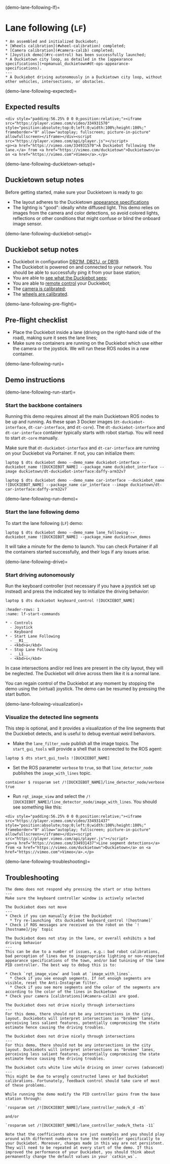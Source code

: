 (demo-lane-following-lf)=
# Lane following (`LF`)

```{needget}
* An assembled and initialized Duckiebot;
* [Wheels calibration](#wheel-calibration) completed;
* [Camera calibration](#camera-calib) completed;
* [Joystick demo](#rc-control) has been successfully launched;
* A Duckietown city loop, as detailed in the [appearance specifications](+opmanual_duckietown#dt-ops-appearance-specifications).
---
* A Duckiebot driving autonomously in a Duckietown city loop, without other vehicles, intersections, or obstacles.
```

(demo-lane-following-expected)=
## Expected results

```{admonition} Outcome of the lane following demo.
<div style="padding:56.25% 0 0 0;position:relative;"><iframe src="https://player.vimeo.com/video/334931570" style="position:absolute;top:0;left:0;width:100%;height:100%;" frameborder="0" allow="autoplay; fullscreen; picture-in-picture" allowfullscreen></iframe></div><script src="https://player.vimeo.com/api/player.js"></script>
<p><a href="https://vimeo.com/334931570">A Duckiebot following the lane.</a> from <a href="https://vimeo.com/duckietown">Duckietown</a> on <a href="https://vimeo.com">Vimeo</a>.</p>
```

<!--
<div figure-id="fig:lane_following_vid">
    <figcaption>Outcome of the lane following demo.
    </figcaption>
    <dtvideo src='vimeo:334931570'/>
</div>
-->

(demo-lane-following-duckietown-setup)=
## Duckietown setup notes

Before getting started, make sure your Duckietown is ready to go:

* The layout adheres to the Duckietown [appearance specifications](opmanual-duckietown:dt-ops-appearance-specifications)
* The lighting is "good": ideally white diffused light. This demo relies on images from the camera and color detections, so avoid colored lights, reflections or other conditions that might confuse or blind the onboard image sensor. 

(demo-lane-following-duckiebot-setup)=
## Duckiebot setup notes

* Duckiebot in configuration [DB21M, DB21J, or DB19](duckiebot-configurations). 
* The Duckiebot is powered on and connected to your network. You should be able to successfully ping it from your base station;
* You are able to [see what the Duckiebot sees](make-it-see);
* You are able to [remote control](rc-control) your Duckiebot; 
* The [camera is calibrated](camera-calib);
* The [wheels are calibrated](wheel-calibration).

(demo-lane-following-pre-flight)=
## Pre-flight checklist

* Place the Duckiebot inside a lane (driving on the right-hand side of the road), making sure it sees the lane lines;
* Make sure no containers are running on the Duckiebot which use either the camera or the joystick. We will run these ROS nodes in a new container.

(demo-lane-following-run)=
## Demo instructions

(demo-lane-following-run-start)=
### Start the backbone containers

Running this demo requires almost all the main Duckietown ROS nodes to be up and running. As these span 3 Docker images (`dt-duckiebot-interface`, `dt-car-interface`, and `dt-core`). The `dt-duckiebot-interface` and `dt-car-interface` container typically starts with robot startup. You will need to start `dt-core` manually.

Make sure that `dt-duckiebot-interface` and `dt-car-interface` are running on your Duckiebot via Portainer. If not, you can initialize them:

```none
laptop $ dts duckiebot demo --demo_name duckiebot-interface --duckiebot_name ![DUCKIEBOT_NAME] --package_name duckiebot_interface --image duckietown/dt-duckiebot-interface:daffy-arm32v7
```

```none
laptop $ dts duckiebot demo --demo_name car-interface --duckiebot_name ![DUCKIEBOT_NAME] --package_name car_interface --image duckietown/dt-car-interface:daffy-arm32v7
```   
(demo-lane-following-run-demo)=
### Start the lane following demo

To start the lane following (`LF`) demo:

```none
laptop $ dts duckiebot demo --demo_name lane_following --duckiebot_name ![DUCKIEBOT_NAME] --package_name duckietown_demos
```

It will take a minute for the demo to launch. You can check Portainer if all the containers started successfully, and their logs if any issues arise.

(demo-lane-following-drive)=
### Start driving autonomously

Run the keyboard controller (not necessary if you have a joystick set up instead) and press the indicated key to initialize the driving behavior:

```none
laptop $ dts duckiebot keyboard_control ![DUCKIEBOT_NAME]
```

```{list-table} Lane following demo start and stop commands
:header-rows: 1
:name: lf-start-commands

* - Controls
  - Joystick
  - Keyboard
* - Start Lane Following
  - __R1__
  - <kbd>a</kbd>
* - Stop Lane Following
  - __L1__
  - <kbd>s</kbd>
```

<!--
|        Controls      |  Joystick  |     Keyboard     |
|----------------------|:----------:|:----------------:|
| Start Lane Following |   __R1__   |   <kbd>a</kbd>   |
| Stop Lane Following  |   __L1__   |   <kbd>s</kbd>   |
-->


In case intersections and/or red lines are present in the city layout, they will be neglected. The Duckiebot will drive across them like it is a normal lane. 

You can regain control of the Duckiebot at any moment by stopping the demo using the (virtual) joystick. The demo can be resumed by pressing the start button.

(demo-lane-following-visualization)=
### Visualize the detected line segments

This step is optional, and it provides a visualization of the line segments that the Duckiebot detects, and is useful to debug eventual weird behaviors. 

* Make the `lane_filter_node` publish all the image topics. The `start_gui_tools` will provide a shell that is connected to the ROS agent:

```none
laptop $ dts start_gui_tools ![DUCKIEBOT_NAME]
```

* Set the ROS parameter `verbose` to `true`, so that `line_detector_node` publishes the `image_with_lines` topic.
 
```none
container $ rosparam set /![DUCKIEBOT_NAME]/line_detector_node/verbose true
```

<!--
Note: For this part, you can also use no-vnc, or directly use any container that can communicate with the ROS system.
-->

* Run `rqt_image_view` and select the `/![DUCKIEBOT_NAME]/line_detector_node/image_with_lines`. You should see something like this:

```{admonition} Outcome of the line detector node.
<div style="padding:56.25% 0 0 0;position:relative;"><iframe src="https://player.vimeo.com/video/334931437" style="position:absolute;top:0;left:0;width:100%;height:100%;" frameborder="0" allow="autoplay; fullscreen; picture-in-picture" allowfullscreen></iframe></div><script src="https://player.vimeo.com/api/player.js"></script>
<p><a href="https://vimeo.com/334931437">Line segment detections</a> from <a href="https://vimeo.com/duckietown">Duckietown</a> on <a href="https://vimeo.com">Vimeo</a>.</p>
```

<!--
<div figure-id="fig:line_detector">
    <figcaption>Outcome of the line detector node.
    </figcaption>
    <dtvideo src='vimeo:334931437'/>
</div>
-->

<!--
(demo-lane-following-extra)=
### Extras

Here are some additional things you can try:

* Get a [remote stream](#read-camera-data) of your Duckiebot.
* Try to change some of the ROS parameters to see how your Duckiebot's behavior will change. 
-->

(demo-lane-following-troubleshooting)=
## Troubleshooting 

```{trouble}
The demo does not respond why pressing the start or stop buttons
---
Make sure the keyboard controller window is actively selected
```

```{trouble}
The Duckiebot does not move
---
* Check if you can manually drive the Duckiebot
  * Try re-launching `dts duckiebot keyboard_control ![hostname]`
* Check if ROS messages are received on the robot on the `![hostname]/joy` topic
```

```{trouble}
The Duckiebot does not stay in the lane, or overall exhibits a bad driving behavior
---
This can be due to a number of issues, e.g.: bad robot calibrations, bad perception of lines due to inappropriate lighting or non-respected appearance specifications of the town, and/or bad tunining of the lane PID controller. The best way to debug this is to:  

* Check `rqt_image_view` and look at `image_with_lines`.
  * Check if you see enough segments. If not enough segments are visible, reset the Anti-Instagram filter.
  * Check if you see more segments and the color of the segments are according to the color of the lines in Duckietown
* Check your camera [calibrations](#camera-calib) are good.
```

```{trouble}
The Duckiebot does not drive nicely through intersections
---
For this demo, there should not be any intersections in the city layout. Duckiebots will interpret intersections as "broken" lanes, perceiving less salient features, potentially compromising the state estimate hence causing the driving troubles.
```

```{trouble}
The Duckiebot does not drive nicely through intersections
---
For this demo, there should not be any intersections in the city layout. Duckiebots will interpret intersections as "broken" lanes, perceiving less salient features, potentially compromising the state estimate hence causing the driving troubles.
```

```{trouble}
The Duckiebot cuts white line while driving on inner curves (advanced)
---
This might be due to wrongly constructed lanes or bad Duckiebot calibrations. Fortunately, feedback control should take care of most of these problems.  

While running the demo modify the PID controller gains from the base station through:

`rosparam set /![DUCKIEBOT_NAME]/lane_controller_node/k_d -45`

and/or 

`rosparam set /![DUCKIEBOT_NAME]/lane_controller_node/k_theta -11`

Note that the coefficients above are just examples and you should play around with different numbers to tune the controller specifically to your Duckiebot. Moreover, changes made in this way are not persistent. They will need to be repeated at every start of the demo. If this improved the performance of your Duckiebot, you should think about permanently change the default values in your `catkin_ws`.
```